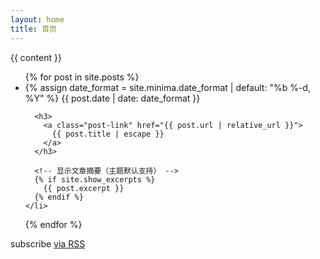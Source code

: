 ```yaml
---
layout: home
title: 首页
---
```


<!-- 保留主题默认的文章列表渲染 -->
{{ content }}

<!-- 直接使用 Minima 主题自带的文章循环逻辑 -->
<ul class="post-list">
  {% for post in site.posts %}
    <li>
      {% assign date_format = site.minima.date_format | default: "%b %-d, %Y" %}
      <span class="post-meta">{{ post.date | date: date_format }}</span>

      <h3>
        <a class="post-link" href="{{ post.url | relative_url }}">
          {{ post.title | escape }}
        </a>
      </h3>
      
      <!-- 显示文章摘要（主题默认支持） -->
      {% if site.show_excerpts %}
        {{ post.excerpt }}
      {% endif %}
    </li>
  {% endfor %}
</ul>

<!-- 主题默认的"订阅RSS"链接（可选保留） -->
<p class="rss-subscribe">subscribe <a href="{{ "/feed.xml" | relative_url }}">via RSS</a></p>
